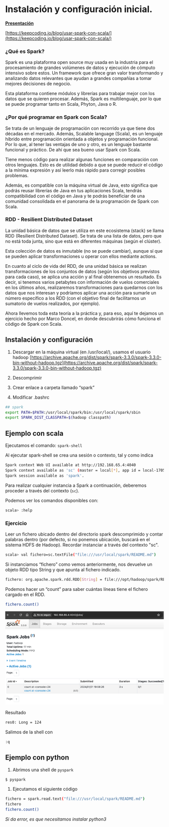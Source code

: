 # Instalación y configuración inicial.

**[Presentación](<./UD05-Spark..pdf>)**

[https://keepcoding.io/blog/usar-spark-con-scala/](https://keepcoding.io/blog/usar-spark-con-scala/)
### ¿Qué es Spark?

Spark es una plataforma open source muy usada en la industria para el procesamiento de grandes volúmenes de datos y ejecución de cómputo intensivo sobre estos. Un framework que ofrece gran valor transformando y analizando datos relevantes que ayudan a grandes compañías a tomar mejores decisiones de negocio.

Esta plataforma contiene módulos y librerías para trabajar mejor con los datos que se quieren procesar. Además, Spark es multilenguaje, por lo que se puede programar tanto en Scala, Phyton, Java o R.

### ¿Por qué programar en Spark con Scala?

Se trata de un lenguaje de programación con recorrido ya que tiene dos décadas en el mercado. Además, Scalable language (Scala), es un lenguaje híbrido entre programación orientada a objetos y programación funcional. Por lo que, al tener las ventajas de uno y otro, es un lenguaje bastante funcional y práctico. De ahí que sea bueno usar Spark con Scala.

Tiene menos código para realizar algunas funciones en comparación con otros lenguajes. Esto es de utilidad debido a que se puede reducir el código a la mínima expresión y así leerlo más rápido para corregir posibles problemas.

Además, es compatible con la máquina virtual de Java, esto significa que podrás reusar librerías de Java en tus aplicaciones Scala, tendrás compatibilidad con el código en Java y te podrás beneficiar de una comunidad consolidada en el panorama de la programación de Spark con Scala.

### RDD - Resilient Distributed Dataset

La unidad básica de datos que se utiliza en este ecosistema (stack) se llama RDD (Resilient Distributed Dataset). Se trata de una lista de datos, pero que no está toda junta, sino que está en diferentes máquinas (según el clúster).

Esta colección de datos es inmutable (no se puede cambiar), aunque sí que se pueden aplicar transformaciones u operar con ellos mediante actions.

En cuanto al ciclo de vida del RDD, de una unidad básica se realizan transformaciones de los conjuntos de datos (según los objetivos previstos para cada caso), se aplica una acción y al final obtenemos un resultado. Es decir, si tenemos varios petabytes con información de vuelos comerciales en los últimos años, realizaremos transformaciones para quedarnos con los datos que nos interesan y podríamos aplicar una acción para sumarle un número específico a los RDD (con el objetivo final de facilitarnos un sumatorio de vuelos realizados, por ejemplo).

Ahora llevemos toda esta teoría a la práctica y, para eso, aquí te dejamos un ejercicio hecho por Marco Doncel, en donde descubrirás cómo funciona el código de Spark con Scala.

## Instalación y configuración

1. Descargar en la máquina virtual (en /usr/local/), usamos el usuario hadoop
[https://archive.apache.org/dist/spark/spark-3.3.0/spark-3.3.0-bin-without-hadoop.tgz](https://archive.apache.org/dist/spark/spark-3.3.0/spark-3.3.0-bin-without-hadoop.tgz)

2. Descomprimir
3. Crear enlace a carpeta llamado “spark”
4. Modificar .bashrc

```bash
## spark
export PATH=$PATH:/usr/local/spark/bin:/usr/local/spark/sbin
export SPARK_DIST_CLASSPATH=$(hadoop classpath)
```

## Ejemplo con scala

Ejecutamos el comando: `spark-shell`

Al ejecutar spark-shell se crea una sesión o contexto, tal y como indica

```bash
Spark context Web UI available at http://192.168.65.4:4040
Spark context available as 'sc' (master = local[*], app id = local-1705859488688).
Spark session available as 'spark'.
```

Para realizar cualquier instancia a Spark a continuación, deberemos proceder a través del contexto (`sc`).

Podemos ver los comandos disponibles con:

```bash
scala> :help
```

### Ejercicio

Leer un fichero ubicado dentro del directorio spark descomprimido y contar palabras dentro (por defecto, si no ponemos
ubicación, buscará en el sistema HDFS de Hadoop). Recordar instanciar a través del contexto "sc".

```bash
scala> val fichero=sc.textFile("file:///usr/local/spark/README.md")
```

Si instanciamos “fichero” como vemos anteriormente, nos devuelve un objeto RDD tipo String y que apunta al fichero indicado.

```bash
fichero: org.apache.spark.rdd.RDD[String] = file:///opt/hadoop/spark/README.md MapPartitionsRDD[1] at textFile at <console>:23
```

Podemos hacer un “count” para saber cuántas líneas tiene el fichero cargado en el RDD.

```bash
fichero.count()
```

![spark0.png](<./images/spark0.png>)

Resultado

```bash
res0: Long = 124
```

Salimos de la shell con

```bash
:q
```

## Ejemplo con python

1. Abrimos una shell de `pyspark`

```bash
$ pyspark
```

1. Ejecutamos el siguiente código

```bash
fichero = spark.read.text("file:///usr/local/spark/README.md")
fichero
fichero.count()
```

*Si da error, es que necesitamos instalar python3*
